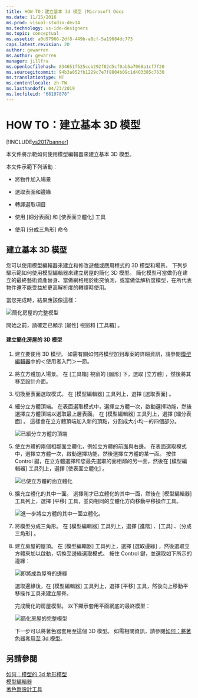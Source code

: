 ```yaml
---
title: HOW TO：建立基本 3d 模型 |Microsoft Docs
ms.date: 11/15/2016
ms.prod: visual-studio-dev14
ms.technology: vs-ide-designers
ms.topic: conceptual
ms.assetid: a0d97966-2df8-449b-a8cf-5a19684dc773
caps.latest.revision: 20
author: gewarren
ms.author: gewarren
manager: jillfra
ms.openlocfilehash: 834651f525ccb292f82d5cf0ab5a7068a1cf7f20
ms.sourcegitcommit: 94b3a052fb1229c7e7f8804b09c1d403385c7630
ms.translationtype: MT
ms.contentlocale: zh-TW
ms.lasthandoff: 04/23/2019
ms.locfileid: "68197878"
---
```

# <a name="how-to-create-a-basic-3-d-model"></a>HOW TO：建立基本 3D 模型
[!INCLUDE[vs2017banner](../includes/vs2017banner.md)]

本文件將示範如何使用模型編輯器來建立基本 3D 模型。  
  
 本文件示範下列活動︰  
  
- 將物件加入場景  
  
- 選取表面和邊緣  
  
- 轉譯選取項目  
  
- 使用 [細分表面]  和 [使表面立體化]  工具  
  
- 使用 [分成三角形]  命令  
  
## <a name="creating-a-basic-3-d-model"></a>建立基本 3D 模型  
 您可以使用模型編輯器來建立和修改遊戲或應用程式的 3D 模型和場景。 下列步驟示範如何使用模型編輯器來建立房屋的簡化 3D 模型。 簡化模型可當做仍在建立的最終藝術資產替身、當做網格用於衝突偵測，或當做低解析度模型，在所代表物件還不能受益於更高解析度的轉譯時使用。  
  
 當您完成時，結果應該像這樣：  
  
 ![簡化房屋的完整模型](../designers/media/gfx-model-demo-house-final.png "gfx_model_demo_house_final")  
  
 開始之前，請確定已顯示 [屬性]  視窗和 [工具箱]  。  
  
#### <a name="to-create-a-simplified-3-d-model-of-a-house"></a>建立簡化房屋的 3D 模型  
  
1. 建立要使用 3D 模型。 如需有關如何將模型加到專案的詳細資訊，請參閱[模型編輯器](../designers/model-editor.md)中的＜使用者入門＞一節。  
  
2. 將立方體加入場景。 在 [工具箱]  視窗的 [圖形]  下，選取 [立方體]  ，然後將其移至設計介面。  
  
3. 切換至表面選取模式。 在 [模型編輯器] 工具列上，選擇 [選取表面]  。  
  
4. 細分立方體頂端。 在表面選取模式中，選擇立方體一次，啟動選擇功能，然後選擇立方體頂端以選取最上層表面。 在 [模型編輯器] 工具列上，選擇 [細分表面]  。 這樣會在立方體頂端加入新的頂點，分割成大小均一的四個部分。  
  
    ![已細分立方體的頂端](../designers/media/gfx-model-demo-house-subdiv.png "gfx_model_demo_house_subdiv")  
  
5. 使立方體的兩個相鄰面立體化，例如立方體的前面與右邊。 在表面選取模式中，選擇立方體一次，啟動選擇功能，然後選擇立方體的某一面。 按住 Control 鍵，在立方體選擇和您最先選取的面相鄰的另一面，然後在 [模型編輯器] 工具列上，選擇 [使表面立體化]  。  
  
    ![已使立方體的面立體化](../designers/media/gfx-model-demo-house-extrude.png "gfx_model_demo_house_extrude")  
  
6. 擴充立體化的其中一面。 選擇剛才已立體化的其中一面，然後在 [模型編輯器] 工具列上，選擇 [平移]  工具，並向相同的立體化方向移動平移操作工具。  
  
    ![進一步將立方體的其中一面立體化。](../designers/media/gfx-model-demo-house-extend.png "gfx_model_demo_house_extend")  
  
7. 將模型分成三角形。 在 [模型編輯器] 工具列上，選擇 [進階]  、[工具]  、[分成三角形]  。  
  
8. 建立房屋的屋頂。 在 [模型編輯器] 工具列上，選擇 [選取邊緣]  ，然後選取立方體來加以啟動，切換至邊緣選取模式。 按住 Control 鍵，並選取如下所示的邊緣︰  
  
    ![即將成為屋脊的邊緣](../designers/media/gfx-model-demo-house-edges.png "gfx_model_demo_house_edges")  
  
    選取邊緣後，在 [模型編輯器] 工具列上，選擇 [平移]  工具，然後向上移動平移操作工具來建立屋脊。  
  
   完成簡化的房屋模型。 以下顯示套用平面網底的最終模型︰  
  
   ![簡化房屋的完整模型](../designers/media/gfx-model-demo-house-final.png "gfx_model_demo_house_final")  
  
   下一步可以將著色器套用至這個 3D 模型。 如需相關資訊，請參閱[如何：將著色器套用至 3d 模型](../designers/how-to-apply-a-shader-to-a-3-d-model.md)。  
  
## <a name="see-also"></a>另請參閱  
 [如何：模型的 3d 地形模型](../designers/how-to-model-3-d-terrain.md)   
 [模型編輯器](../designers/model-editor.md)   
 [著色器設計工具](../designers/shader-designer.md)
